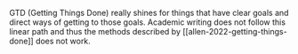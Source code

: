 GTD (Getting Things Done) really shines for things that have clear goals and direct ways of getting to those goals. Academic writing does not follow this linear path and thus the methods described by [[allen-2022-getting-things-done]] does not work.
